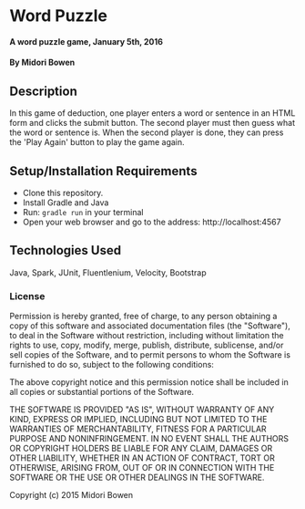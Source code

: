 # Word Puzzle

#### A word puzzle game, January 5th, 2016

#### By Midori Bowen

## Description

In this game of deduction, one player enters a word or sentence in an HTML form and clicks the submit button. The second player must then guess what the word or sentence is. When the second player is done, they can press the 'Play Again' button to play the game again.

## Setup/Installation Requirements

* Clone this repository.
* Install Gradle and Java
* Run: `gradle run` in your terminal
* Open your web browser and go to the address: http://localhost:4567


## Technologies Used

Java, Spark, JUnit, Fluentlenium, Velocity, Bootstrap


### License

Permission is hereby granted, free of charge, to any person obtaining a copy of this software and associated documentation files (the "Software"), to deal in the Software without restriction, including without limitation the rights to use, copy, modify, merge, publish, distribute, sublicense, and/or sell copies of the Software, and to permit persons to whom the Software is furnished to do so, subject to the following conditions:

The above copyright notice and this permission notice shall be included in all copies or substantial portions of the Software.

THE SOFTWARE IS PROVIDED "AS IS", WITHOUT WARRANTY OF ANY KIND, EXPRESS OR IMPLIED, INCLUDING BUT NOT LIMITED TO THE WARRANTIES OF MERCHANTABILITY, FITNESS FOR A PARTICULAR PURPOSE AND NONINFRINGEMENT. IN NO EVENT SHALL THE AUTHORS OR COPYRIGHT HOLDERS BE LIABLE FOR ANY CLAIM, DAMAGES OR OTHER LIABILITY, WHETHER IN AN ACTION OF CONTRACT, TORT OR OTHERWISE, ARISING FROM, OUT OF OR IN CONNECTION WITH THE SOFTWARE OR THE USE OR OTHER DEALINGS IN THE SOFTWARE.

Copyright (c) 2015 Midori Bowen
